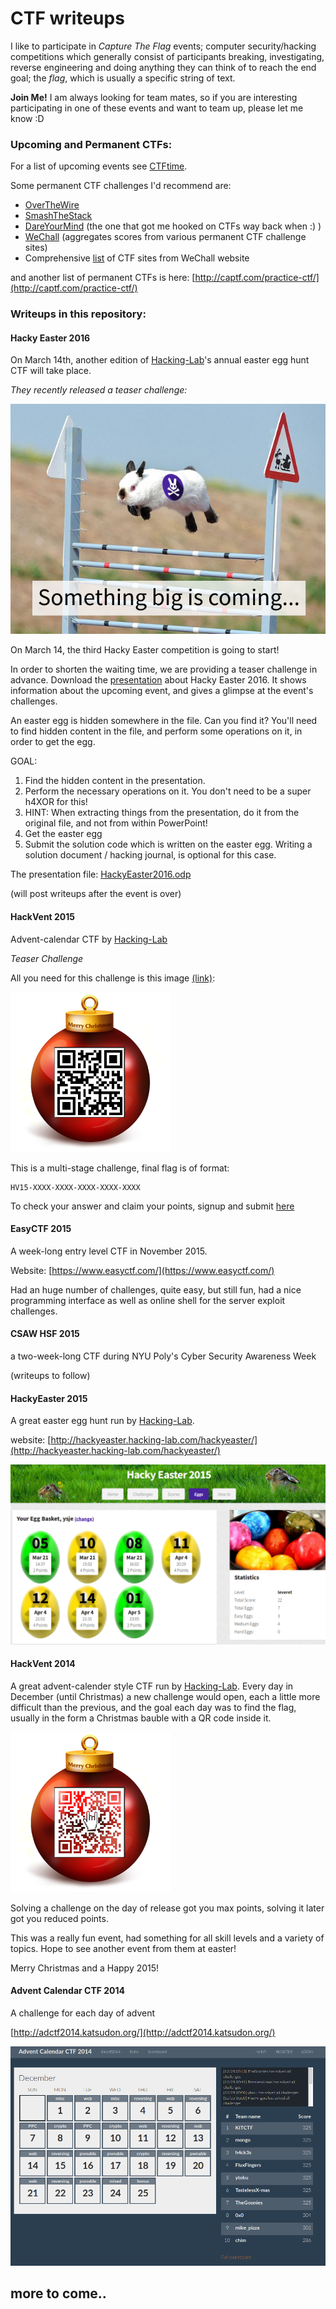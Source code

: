 # CTF writeups 


I like to participate in *Capture The Flag* events; computer security/hacking competitions which generally consist of participants breaking, investigating, reverse engineering and doing anything they can think of to reach the end goal; the *flag*, which is usually a specific string of text. 

**Join Me!** I am always looking for team mates, so if you are interesting participating in one of these events and want to team up, please let me know :D

### Upcoming and Permanent CTFs:

For a list of upcoming events see [CTFtime](https://ctftime.org/).

Some permanent CTF challenges I'd recommend are:  
- [OverTheWire](http://overthewire.org/wargames/)  
- [SmashTheStack](http://smashthestack.org/)  
- [DareYourMind](http://www.dareyourmind.net/) (the one that got me hooked on CTFs way back when :) )  
- [WeChall](http://www.wechall.net/) (aggregates scores from various permanent CTF challenge sites)   
- Comprehensive [list](http://www.wechall.net/active_sites/all/by/site_id/ASC/page-1) of CTF sites from WeChall website  

and another list of permanent CTFs is here: [http://captf.com/practice-ctf/](http://captf.com/practice-ctf/)


### Writeups in this repository:

#### Hacky Easter 2016

On March 14th, another edition of [Hacking-Lab](https://www.hacking-lab.com)'s annual easter egg hunt CTF will take place. 

*They recently released a teaser challenge:*

![](HackyEaster_2016/writeupfiles/he2016teaser.png)

On March 14, the third Hacky Easter competition is going to start! 

In order to shorten the waiting time, we are providing a teaser challenge in advance. Download the [presentation](HackyEaster_2016/writeupfiles/HackyEaster2016.odp) about Hacky Easter 2016. It shows information about the upcoming event, and gives a glimpse at the event's challenges. 

An easter egg is hidden somewhere in the file. Can you find it? You'll need to find hidden content in the file, and perform some operations on it, in order to get the egg.

GOAL:

1. Find the hidden content in the presentation.
2. Perform the necessary operations on it. You don't need to be a super h4XOR for this!
3. HINT: When extracting things from the presentation, do it from the original file, and not from within PowerPoint!
4. Get the easter egg
5. Submit the solution code which is written on the easter egg. Writing a solution document / hacking journal, is optional for this case.

The presentation file: [HackyEaster2016.odp](HackyEaster_2016/writeupfiles/HackyEaster2016.odp)


(will post writeups after the event is over)


#### HackVent 2015

Advent-calendar CTF by [Hacking-Lab](https://www.hacking-lab.com)

*Teaser Challenge*

All you need for this challenge is this image [(link)](resources/santas_leak_new.png):

![](resources/santas_leak_new.png)

This is a multi-stage challenge, final flag is of format:

```
HV15-XXXX-XXXX-XXXX-XXXX-XXXX
```

To check your answer and claim your points, signup and submit [here](https://www.hacking-lab.com/cases/8891-santas-leak/8891-santas-leak-wargame.html?event=979&case=1283) 


#### EasyCTF 2015

A week-long entry level CTF in November 2015.

Website: [https://www.easyctf.com/](https://www.easyctf.com/)

Had an huge number of challenges, quite easy, but still fun, had a nice programming interface as well as online shell for the server exploit challenges.


#### CSAW HSF 2015

a two-week-long CTF during NYU Poly's Cyber Security Awareness Week

(writeups to follow)

#### HackyEaster 2015

A great easter egg hunt run by [Hacking-Lab](https://www.hacking-lab.com/). 

website: [http://hackyeaster.hacking-lab.com/hackyeaster/](http://hackyeaster.hacking-lab.com/hackyeaster/)


![](HackyEaster_2015/images/egg_10_screenshot.png)



#### HackVent 2014

A great advent-calender style CTF run by [Hacking-Lab](https://www.hacking-lab.com/). 
Every day in December (until Christmas) a new challenge would open, each a little more difficult than the previous, 
and the goal each day was to find the flag, usually in the form a Christmas bauble with a QR code inside it.

![](Hackvent_2014/images/hackvent-logo.png)

Solving a challenge on the day of release got you max points, solving it later got you reduced points. 

This was a really fun event, had something for all skill levels and a variety of topics. Hope to see another event 
from them at easter!

Merry Christmas and a Happy 2015!


#### Advent Calendar CTF 2014

A challenge for each day of advent

[http://adctf2014.katsudon.org/](http://adctf2014.katsudon.org/)

![](adCTF2014/files/scoreboard.png)













## more to come..


